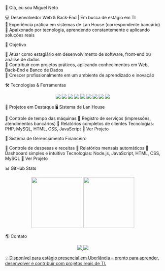 👋 Olá, eu sou Miguel Neto

💻 Desenvolvedor Web & Back-End | Em busca de estágio em TI <br>
🏦 Experiência prática em sistemas de Lan House (correspondente bancário) <br>
🚀 Apaixonado por tecnologia, aprendendo constantemente e aplicando soluções reais <br>

🎯 Objetivo

🔹 Atuar como estagiário em desenvolvimento de software, front-end ou análise de dados <br>
🔹 Contribuir com projetos práticos, aplicando conhecimentos em Web, Back-End e Banco de Dados <br>
🔹 Crescer profissionalmente em um ambiente de aprendizado e inovação <br>

🛠️ Tecnologias & Ferramentas
<p align="center"> <img src="https://img.shields.io/badge/HTML5-E34F26?style=for-the-badge&logo=html5&logoColor=white" /> <img src="https://img.shields.io/badge/CSS3-1572B6?style=for-the-badge&logo=css3&logoColor=white" /> <img src="https://img.shields.io/badge/JavaScript-F7DF1E?style=for-the-badge&logo=javascript&logoColor=black" /> <img src="https://img.shields.io/badge/Node.js-339933?style=for-the-badge&logo=nodedotjs&logoColor=white" /> <img src="https://img.shields.io/badge/PHP-777BB4?style=for-the-badge&logo=php&logoColor=white" /> <img src="https://img.shields.io/badge/MySQL-4479A1?style=for-the-badge&logo=mysql&logoColor=white" /> <img src="https://img.shields.io/badge/Python-3776AB?style=for-the-badge&logo=python&logoColor=white" /> <img src="https://img.shields.io/badge/Java-007396?style=for-the-badge&logo=java&logoColor=white" /> <img src="https://img.shields.io/badge/C++-00599C?style=for-the-badge&logo=c%2B%2B&logoColor=white" /> </p>
📌 Projetos em Destaque
🖥️ Sistema de Lan House

🔹 Controle de tempo das máquinas
🔹 Registro de serviços (impressões, atendimentos bancários)
🔹 Relatórios completos de clientes
Tecnologias: PHP, MySQL, HTML, CSS, JavaScript
🔗 Ver Projeto

🚀 Sistema de Gerenciamento Financeiro

🔹 Controle de despesas e receitas
🔹 Relatórios mensais automáticos
🔹 Dashboard simples e intuitivo
Tecnologias: Node.js, JavaScript, HTML, CSS, MySQL
🔗 Ver Projeto

📊 GitHub Stats
<p align="center"> <img src="https://github-readme-stats.vercel.app/api?username=MigueljNeto&show_icons=true&theme=radical" height="165"/> <img src="https://img.shields.io/github/languages/top/MigueljNeto?color=red&label=Top%20Language" height="165"/> </p>
🌎 Contato
<p align="center"> <a href="https://www.linkedin.com/in/migueljneto"> <img src="https://img.shields.io/badge/LinkedIn-0077B5?style=for-the-badge&logo=linkedin&logoColor=white"/> </a> 
<a href="mailto:migueljpcneto@gmail.com"> <img src="https://img.shields.io/badge/E-mail-D14836?style=for-the-badge&logo=gmail&logoColor=white"/> 


💡 Disponível para estágio presencial em Uberlândia – pronto para aprender, desenvolver e contribuir com projetos reais de TI.
